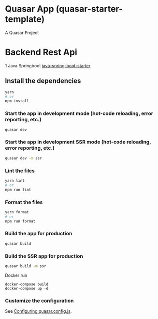 # Quasar App (quasar-starter-template)

A Quasar Project

# Backend Rest Api 
1 Java Springboot [java-spring-boot-starter](https://github.com/bekaku/java-spring-boot-starter)

## Install the dependencies

```bash
yarn
# or
npm install
```

### Start the app in development mode (hot-code reloading, error reporting, etc.)

```bash
quasar dev
```

### Start the app in development SSR mode (hot-code reloading, error reporting, etc.)

```bash
quasar dev -m ssr
```

### Lint the files

```bash
yarn lint
# or
npm run lint
```

### Format the files

```bash
yarn format
# or
npm run format
```

### Build the app for production

```bash
quasar build
```

### Build the SSR app for production

```bash
quasar build -m ssr
```
Docker run 
```batch
docker-compose build
docker-compose up -d
```
### Customize the configuration

See [Configuring quasar.config.js](https://v2.quasar.dev/quasar-cli-vite/quasar-config-js).
